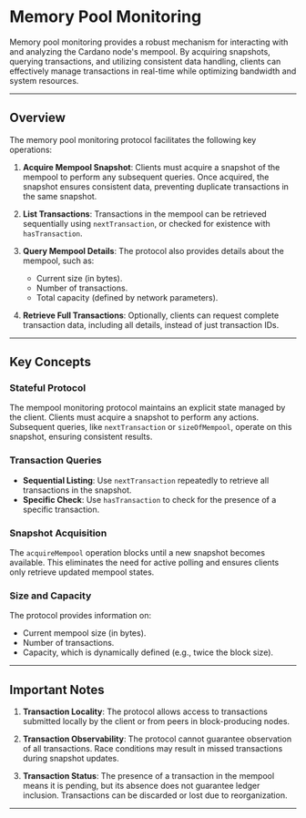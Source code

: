 # Memory Pool Monitoring

Memory pool monitoring provides a robust mechanism for interacting with and analyzing the Cardano node's mempool. By acquiring snapshots, querying transactions, and utilizing consistent data handling, clients can effectively manage transactions in real-time while optimizing bandwidth and system resources.

---

## Overview

The memory pool monitoring protocol facilitates the following key operations:

1. **Acquire Mempool Snapshot**: Clients must acquire a snapshot of the mempool to perform any subsequent queries. Once acquired, the snapshot ensures consistent data, preventing duplicate transactions in the same snapshot.
2. **List Transactions**: Transactions in the mempool can be retrieved sequentially using `nextTransaction`, or checked for existence with `hasTransaction`.

3. **Query Mempool Details**: The protocol also provides details about the mempool, such as:

   - Current size (in bytes).
   - Number of transactions.
   - Total capacity (defined by network parameters).

4. **Retrieve Full Transactions**: Optionally, clients can request complete transaction data, including all details, instead of just transaction IDs.

---

## Key Concepts

### **Stateful Protocol**

The mempool monitoring protocol maintains an explicit state managed by the client. Clients must acquire a snapshot to perform any actions. Subsequent queries, like `nextTransaction` or `sizeOfMempool`, operate on this snapshot, ensuring consistent results.

### **Transaction Queries**

- **Sequential Listing**: Use `nextTransaction` repeatedly to retrieve all transactions in the snapshot.
- **Specific Check**: Use `hasTransaction` to check for the presence of a specific transaction.

### **Snapshot Acquisition**

The `acquireMempool` operation blocks until a new snapshot becomes available. This eliminates the need for active polling and ensures clients only retrieve updated mempool states.

### **Size and Capacity**

The protocol provides information on:

- Current mempool size (in bytes).
- Number of transactions.
- Capacity, which is dynamically defined (e.g., twice the block size).

---

## Important Notes

1. **Transaction Locality**: The protocol allows access to transactions submitted locally by the client or from peers in block-producing nodes.

2. **Transaction Observability**: The protocol cannot guarantee observation of all transactions. Race conditions may result in missed transactions during snapshot updates.

3. **Transaction Status**: The presence of a transaction in the mempool means it is pending, but its absence does not guarantee ledger inclusion. Transactions can be discarded or lost due to reorganization.

---
